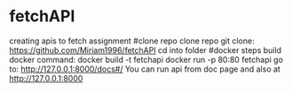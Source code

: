 # fetchAPI
creating apis to fetch assignment
#clone repo
clone repo git clone: https://github.com/Miriam1996/fetchAPI
cd into folder 
#docker steps
build docker command: 
docker build  -t fetchapi
docker run -p 80:80 fetchapi
go to: http://127.0.0.1:8000/docs#/
You can run api from doc page and also at http://127.0.0.1:8000
